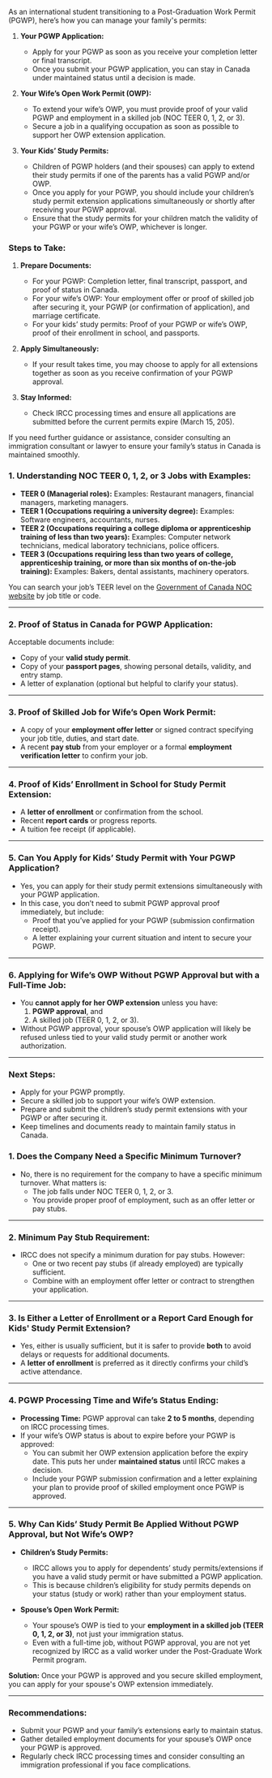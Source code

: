As an international student transitioning to a Post-Graduation Work Permit (PGWP), here’s how you can manage your family's permits:

1. **Your PGWP Application:**
   - Apply for your PGWP as soon as you receive your completion letter or final transcript.
   - Once you submit your PGWP application, you can stay in Canada under maintained status until a decision is made.

2. **Your Wife’s Open Work Permit (OWP):**
   - To extend your wife’s OWP, you must provide proof of your valid PGWP and employment in a skilled job (NOC TEER 0, 1, 2, or 3).
   - Secure a job in a qualifying occupation as soon as possible to support her OWP extension application.

3. **Your Kids’ Study Permits:**
   - Children of PGWP holders (and their spouses) can apply to extend their study permits if one of the parents has a valid PGWP and/or OWP.
   - Once you apply for your PGWP, you should include your children’s study permit extension applications simultaneously or shortly after receiving your PGWP approval.
   - Ensure that the study permits for your children match the validity of your PGWP or your wife’s OWP, whichever is longer.

### Steps to Take:
1. **Prepare Documents:**
   - For your PGWP: Completion letter, final transcript, passport, and proof of status in Canada.
   - For your wife’s OWP: Your employment offer or proof of skilled job after securing it, your PGWP (or confirmation of application), and marriage certificate.
   - For your kids’ study permits: Proof of your PGWP or wife’s OWP, proof of their enrollment in school, and passports.

2. **Apply Simultaneously:**
   - If your result takes time, you may choose to apply for all extensions together as soon as you receive confirmation of your PGWP approval.

3. **Stay Informed:**
   - Check IRCC processing times and ensure all applications are submitted before the current permits expire (March 15, 205).

If you need further guidance or assistance, consider consulting an immigration consultant or lawyer to ensure your family’s status in Canada is maintained smoothly.

### 1. **Understanding NOC TEER 0, 1, 2, or 3 Jobs with Examples:**
   - **TEER 0 (Managerial roles):**
     Examples: Restaurant managers, financial managers, marketing managers.
   - **TEER 1 (Occupations requiring a university degree):**
     Examples: Software engineers, accountants, nurses.
   - **TEER 2 (Occupations requiring a college diploma or apprenticeship training of less than two years):**
     Examples: Computer network technicians, medical laboratory technicians, police officers.
   - **TEER 3 (Occupations requiring less than two years of college, apprenticeship training, or more than six months of on-the-job training):**
     Examples: Bakers, dental assistants, machinery operators.

   You can search your job’s TEER level on the [Government of Canada NOC website](https://www.jobbank.gc.ca/noc/) by job title or code.

---

### 2. **Proof of Status in Canada for PGWP Application:**
   Acceptable documents include:
   - Copy of your **valid study permit**.
   - Copy of your **passport pages**, showing personal details, validity, and entry stamp.
   - A letter of explanation (optional but helpful to clarify your status).

---

### 3. **Proof of Skilled Job for Wife’s Open Work Permit:**
   - A copy of your **employment offer letter** or signed contract specifying your job title, duties, and start date.
   - A recent **pay stub** from your employer or a formal **employment verification letter** to confirm your job.

---

### 4. **Proof of Kids’ Enrollment in School for Study Permit Extension:**
   - A **letter of enrollment** or confirmation from the school.
   - Recent **report cards** or progress reports.
   - A tuition fee receipt (if applicable).

---

### 5. **Can You Apply for Kids’ Study Permit with Your PGWP Application?**
   - Yes, you can apply for their study permit extensions simultaneously with your PGWP application.
   - In this case, you don’t need to submit PGWP approval proof immediately, but include:
     - Proof that you’ve applied for your PGWP (submission confirmation receipt).
     - A letter explaining your current situation and intent to secure your PGWP.

---

### 6. **Applying for Wife’s OWP Without PGWP Approval but with a Full-Time Job:**
   - You **cannot apply for her OWP extension** unless you have:
     1. **PGWP approval**, and
     2. A skilled job (TEER 0, 1, 2, or 3).
   - Without PGWP approval, your spouse’s OWP application will likely be refused unless tied to your valid study permit or another work authorization.

---

### **Next Steps:**
   - Apply for your PGWP promptly.
   - Secure a skilled job to support your wife’s OWP extension.
   - Prepare and submit the children’s study permit extensions with your PGWP or after securing it.
   - Keep timelines and documents ready to maintain family status in Canada.

### 1. **Does the Company Need a Specific Minimum Turnover?**
   - No, there is no requirement for the company to have a specific minimum turnover. What matters is:
     - The job falls under NOC TEER 0, 1, 2, or 3.
     - You provide proper proof of employment, such as an offer letter or pay stubs.

---

### 2. **Minimum Pay Stub Requirement:**
   - IRCC does not specify a minimum duration for pay stubs. However:
     - One or two recent pay stubs (if already employed) are typically sufficient.
     - Combine with an employment offer letter or contract to strengthen your application.

---

### 3. **Is Either a Letter of Enrollment or a Report Card Enough for Kids' Study Permit Extension?**
   - Yes, either is usually sufficient, but it is safer to provide **both** to avoid delays or requests for additional documents.
   - A **letter of enrollment** is preferred as it directly confirms your child’s active attendance.

---

### 4. **PGWP Processing Time and Wife’s Status Ending:**
   - **Processing Time:** PGWP approval can take **2 to 5 months**, depending on IRCC processing times.
   - If your wife’s OWP status is about to expire before your PGWP is approved:
     - You can submit her OWP extension application before the expiry date. This puts her under **maintained status** until IRCC makes a decision.
     - Include your PGWP submission confirmation and a letter explaining your plan to provide proof of skilled employment once PGWP is approved.

---

### 5. **Why Can Kids’ Study Permit Be Applied Without PGWP Approval, but Not Wife’s OWP?**
   - **Children’s Study Permits:**
     - IRCC allows you to apply for dependents’ study permits/extensions if you have a valid study permit or have submitted a PGWP application.
     - This is because children’s eligibility for study permits depends on your status (study or work) rather than your employment status.

   - **Spouse’s Open Work Permit:**
     - Your spouse’s OWP is tied to your **employment in a skilled job (TEER 0, 1, 2, or 3)**, not just your immigration status.
     - Even with a full-time job, without PGWP approval, you are not yet recognized by IRCC as a valid worker under the Post-Graduate Work Permit program.

   **Solution:** Once your PGWP is approved and you secure skilled employment, you can apply for your spouse's OWP extension immediately.

---

### **Recommendations:**
   - Submit your PGWP and your family’s extensions early to maintain status.
   - Gather detailed employment documents for your spouse’s OWP once your PGWP is approved.
   - Regularly check IRCC processing times and consider consulting an immigration professional if you face complications.
